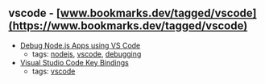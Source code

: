 vscode - [www.bookmarks.dev/tagged/vscode](https://www.bookmarks.dev/tagged/vscode)
---
* [Debug Node.js Apps using VS Code](https://code.visualstudio.com/docs/nodejs/nodejs-debugging)
    * tags: [nodejs](../tags/nodejs.md), [vscode](../tags/vscode.md), [debugging](../tags/debugging.md)
* [Visual Studio Code Key Bindings](https://code.visualstudio.com/docs/getstarted/keybindings)
    * tags: [vscode](../tags/vscode.md)

